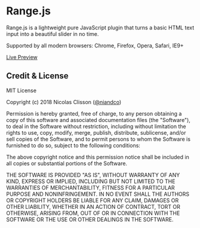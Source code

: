 # Range.js
Range.js is a lightweight pure JavaScript plugin that turns a basic HTML text input into a beautiful slider in no time.

Supported by all modern browsers: Chrome, Firefox, Opera, Safari, IE9+

[Live Preview](https://niandco.github.io/range/)

## Credit & License

MIT License

Copyright (c) 2018 Nicolas Clisson ([@niandco](https://github.com/niandco))

Permission is hereby granted, free of charge, to any person obtaining a copy
of this software and associated documentation files (the "Software"), to deal
in the Software without restriction, including without limitation the rights
to use, copy, modify, merge, publish, distribute, sublicense, and/or sell
copies of the Software, and to permit persons to whom the Software is
furnished to do so, subject to the following conditions:

The above copyright notice and this permission notice shall be included in all
copies or substantial portions of the Software.

THE SOFTWARE IS PROVIDED "AS IS", WITHOUT WARRANTY OF ANY KIND, EXPRESS OR
IMPLIED, INCLUDING BUT NOT LIMITED TO THE WARRANTIES OF MERCHANTABILITY,
FITNESS FOR A PARTICULAR PURPOSE AND NONINFRINGEMENT. IN NO EVENT SHALL THE
AUTHORS OR COPYRIGHT HOLDERS BE LIABLE FOR ANY CLAIM, DAMAGES OR OTHER
LIABILITY, WHETHER IN AN ACTION OF CONTRACT, TORT OR OTHERWISE, ARISING FROM,
OUT OF OR IN CONNECTION WITH THE SOFTWARE OR THE USE OR OTHER DEALINGS IN THE
SOFTWARE.

